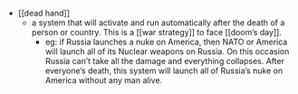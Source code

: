 - [[dead hand]]
    - a system that will activate and run automatically after the death of a person or country. This is a [[war strategy]] to face [[doom’s day]]. 
        - eg: if Russia launches a nuke on America, then NATO or America will launch all of its Nuclear weapons on Russia. On this occasion Russia can’t take all the damage and everything collapses. After everyone’s death, this system will launch all of Russia’s nuke on America without any man alive. 

